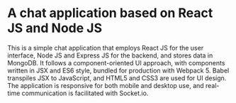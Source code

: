 # A chat application based on React JS and Node JS

This is a simple chat application that employs React JS for the user interface, Node JS and Express JS for the backend, and stores data in MongoDB. It follows a component-oriented UI approach, with components written in JSX and ES6 style, bundled for production with Webpack 5. Babel transpiles JSX to JavaScript, and HTML5 and CSS3 are used for UI design. The application is responsive for both mobile and desktop use, and real-time communication is facilitated with Socket.io.



